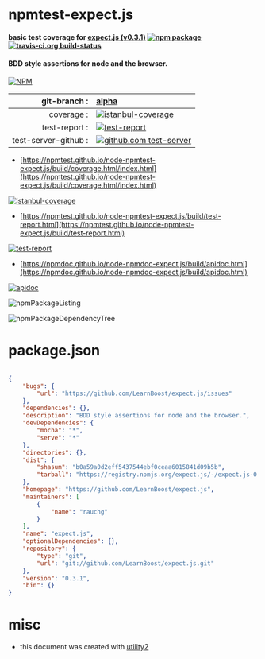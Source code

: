 # npmtest-expect.js

#### basic test coverage for  [expect.js (v0.3.1)](https://github.com/LearnBoost/expect.js)  [![npm package](https://img.shields.io/npm/v/npmtest-expect.js.svg?style=flat-square)](https://www.npmjs.org/package/npmtest-expect.js) [![travis-ci.org build-status](https://api.travis-ci.org/npmtest/node-npmtest-expect.js.svg)](https://travis-ci.org/npmtest/node-npmtest-expect.js)

#### BDD style assertions for node and the browser.

[![NPM](https://nodei.co/npm/expect.js.png?downloads=true&downloadRank=true&stars=true)](https://www.npmjs.com/package/expect.js)

| git-branch : | [alpha](https://github.com/npmtest/node-npmtest-expect.js/tree/alpha)|
|--:|:--|
| coverage : | [![istanbul-coverage](https://npmtest.github.io/node-npmtest-expect.js/build/coverage.badge.svg)](https://npmtest.github.io/node-npmtest-expect.js/build/coverage.html/index.html)|
| test-report : | [![test-report](https://npmtest.github.io/node-npmtest-expect.js/build/test-report.badge.svg)](https://npmtest.github.io/node-npmtest-expect.js/build/test-report.html)|
| test-server-github : | [![github.com test-server](https://npmtest.github.io/node-npmtest-expect.js/GitHub-Mark-32px.png)](https://npmtest.github.io/node-npmtest-expect.js/build/app/index.html) | | build-artifacts : | [![build-artifacts](https://npmtest.github.io/node-npmtest-expect.js/glyphicons_144_folder_open.png)](https://github.com/npmtest/node-npmtest-expect.js/tree/gh-pages/build)|

- [https://npmtest.github.io/node-npmtest-expect.js/build/coverage.html/index.html](https://npmtest.github.io/node-npmtest-expect.js/build/coverage.html/index.html)

[![istanbul-coverage](https://npmtest.github.io/node-npmtest-expect.js/build/screenCapture.buildCi.browser.%252Ftmp%252Fbuild%252Fcoverage.lib.html.png)](https://npmtest.github.io/node-npmtest-expect.js/build/coverage.html/index.html)

- [https://npmtest.github.io/node-npmtest-expect.js/build/test-report.html](https://npmtest.github.io/node-npmtest-expect.js/build/test-report.html)

[![test-report](https://npmtest.github.io/node-npmtest-expect.js/build/screenCapture.buildCi.browser.%252Ftmp%252Fbuild%252Ftest-report.html.png)](https://npmtest.github.io/node-npmtest-expect.js/build/test-report.html)

- [https://npmdoc.github.io/node-npmdoc-expect.js/build/apidoc.html](https://npmdoc.github.io/node-npmdoc-expect.js/build/apidoc.html)

[![apidoc](https://npmdoc.github.io/node-npmdoc-expect.js/build/screenCapture.buildCi.browser.%252Ftmp%252Fbuild%252Fapidoc.html.png)](https://npmdoc.github.io/node-npmdoc-expect.js/build/apidoc.html)

![npmPackageListing](https://npmtest.github.io/node-npmtest-expect.js/build/screenCapture.npmPackageListing.svg)

![npmPackageDependencyTree](https://npmtest.github.io/node-npmtest-expect.js/build/screenCapture.npmPackageDependencyTree.svg)



# package.json

```json

{
    "bugs": {
        "url": "https://github.com/LearnBoost/expect.js/issues"
    },
    "dependencies": {},
    "description": "BDD style assertions for node and the browser.",
    "devDependencies": {
        "mocha": "*",
        "serve": "*"
    },
    "directories": {},
    "dist": {
        "shasum": "b0a59a0d2eff5437544ebf0ceaa6015841d09b5b",
        "tarball": "https://registry.npmjs.org/expect.js/-/expect.js-0.3.1.tgz"
    },
    "homepage": "https://github.com/LearnBoost/expect.js",
    "maintainers": [
        {
            "name": "rauchg"
        }
    ],
    "name": "expect.js",
    "optionalDependencies": {},
    "repository": {
        "type": "git",
        "url": "git://github.com/LearnBoost/expect.js.git"
    },
    "version": "0.3.1",
    "bin": {}
}
```



# misc
- this document was created with [utility2](https://github.com/kaizhu256/node-utility2)
